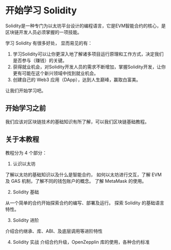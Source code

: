 # 开始学习 Solidity


Solidity是一种专门为以太坊平台设计的编程语言，它是EVM智能合约的核心，是区块链开发人员必须掌握的一项技能。

学习 Solidity 有很多好处， 显而易见的有：

1. 学习Solidity可以让你更深入地了解诸多项目运行原理和工作方式，决定我们是否参与（赚钱）的关键。
2. 获得就业机会，对Solidity开发人员的需求不断增加，掌握Solidity开发，让你更有可能在这个新兴领域中找到就业机会。
3. 创建自己的 Web3 应用（DApp），达到人生巅峰，赢取白富美。

让我们开始学习吧。

## 开始学习之前

我们应该对区块链技术的基础知识有所了解，可以我们区块链基础教程。

## 关于本教程

教程分为 4 个部分：
1. 认识以太坊

了解以太坊的基础知识以及什么是智能合约， 如何以太坊进行交互，了解 EVM 及 GAS 机制，了解不同的钱包账户的概念。
了解 MetaMask 的使用。

2. Solidity 基础

从一个简单的合约开始探索合约的编写、部署及运行。
探索 Solidity 的基础语言特性。


3. Solidity 进阶

介绍合约继承、库、ABI、及底层调用等进阶特性


4. Solidity 实战
介绍合约升级，OpenZepplin 库的使用，各种合约标准






